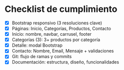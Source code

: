 # Checklist de cumplimiento
- [x] Bootstrap responsivo (3 resoluciones clave)
- [x] Páginas: Inicio, Categorías, Productos, Contacto
- [x] Inicio: nombre, navbar, carrusel, footer
- [x] Categorías (3): 3+ productos por categoría
- [x] Detalle: modal Bootstrap
- [x] Contacto: Nombre, Email, Mensaje + validaciones
- [x] Git: flujo de ramas y commits
- [x] Documentación: estructura, diseño, funcionalidades
